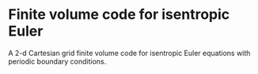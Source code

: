 # Finite volume code for isentropic Euler

A 2-d Cartesian grid finite volume code for isentropic Euler equations with periodic boundary conditions.
